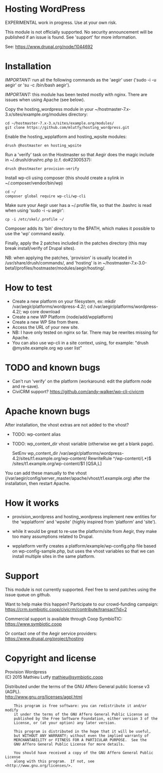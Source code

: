 Hosting WordPress
=================

EXPERIMENTAL work in progress. Use at your own risk.

This module is not officially supported. No security announcement will be
published if an issue is found. See 'support' for more information.

See: https://www.drupal.org/node/1044692

Installation
============

*IMPORTANT:* run all the following commands as the 'aegir' user ('sudo -i -u aegir' or 'su -c /bin/bash aegir').

*IMPORTANT:* this module has been tested mostly with nginx. There are issues when using Apache (see below).

Copy the hosting_wordpress module in your ~/hostmaster-7.x-3.x/sites/example.org/modules directory:

    cd ~/hostmaster-7.x-3.x/sites/example.org/modules/
    git clone https://github.com/mlutfy/hosting_wordpress.git

Enable the hosting_wpplatform and hosting_wpsite modules:

    drush @hostmaster en hosting_wpsite

Run a 'verify' task on the Hostmaster so that Aegir does the magic include in ~/.drush/drushrc.php (c.f. do#2300537):

    drush @hostmaster provision-verify

Install wp-cli using composer (this should create a sylink in ~/.composer/vendor/bin/wp)

    cd ~/
    composer global require wp-cli/wp-cli

Make sure your Aegir user has a ~/.profile file, so that the .bashrc is read when using 'sudo -i -u aegir':

    cp -i /etc/skel/.profile ~/

Composer adds its 'bin' directory to the $PATH, which makes it possible to use the 'wp' command easily.

Finally, apply the 2 patches included in the patches directory (this may break install/verify of Drupal sites).

NB: when applying the patches, 'provision' is usually located in /usr/share/drush/commands/, and 'hosting' is in ~/hostmaster-7.x-3.0-beta1/profiles/hostmaster/modules/aegir/hosting/.

How to test
===========

- Create a new platform on your filesystem, ex: mkdir /var/aegir/platforms/wordpress-4.2/; cd /var/aegir/platforms/wordpress-4.2/; wp core download
- Create a new WP Platform (node/add/wpplatform)
- Create a new WP Site from there.
- Access the URL of your new site.
- NB: I have only tested on nginx so far. There may be rewrites missing for Apache.
- You can also use wp-cli in a site context, using, for example: "drush @mysite.example.org wp user list"

TODO and known bugs
===================

* Can't run 'verify' on the platform (workaround: edit the platform node and re-save).
* CiviCRM support? https://github.com/andy-walker/wp-cli-civicrm

Apache known bugs
=================

After installation, the vhost extras are not added to the vhost?

* TODO: wp-content alias
* TODO: wp_content_dir vhost variable (otherwise we get a blank page).

  SetEnv wp_content_dir /var/aegir/platforms/wordpress-4.2/sites/t1.example.org/wp-content/
  RewriteRule ^/wp-content/(.*)$ /sites/t1.example.org/wp-content/$1 [QSA,L]

You can add these manually to the vhost (/var/aegir/config/server_master/apache/vhost/t1.example.org) after the installation, then restart Apache.

How it works
============

- provision_wordpress and hosting_wordpress implement new entities for
  the 'wpplatform' and 'wpsite' (highly inspired from 'platform' and 'site').

- while it would be great to re-use the platform/site from Aegir, they make
  too many assumptions related to Drupal.

- wpplatform verify creates a platform/example/wp-config.php file
  based on wp-config-sample.php, but uses the vhost variables so that
  we can install multiple sites in the same platform.

Support
=======

This module is not currently supported. Feel free to send patches using the issue queue on github.

Want to help make this happen? Participate to our crowd-funding campaign:  
https://crm.symbiotic.coop/civicrm/contribute/transact?id=2

Commercial support is available through Coop SymbioTIC:  
https://www.symbiotic.coop

Or contact one of the Aegir service providers:  
https://www.drupal.org/project/hosting

Copyright and license
=====================

Provision Wordpress  
(C) 2015 Mathieu Lutfy <mathieu@symbiotic.coop>

Distributed under the terms of the GNU Affero General public license v3 (AGPL).  
http://www.gnu.org/licenses/agpl.html

```
    This program is free software: you can redistribute it and/or modify
    it under the terms of the GNU Affero General Public License as
    published by the Free Software Foundation, either version 3 of the
    License, or (at your option) any later version.

    This program is distributed in the hope that it will be useful,
    but WITHOUT ANY WARRANTY; without even the implied warranty of
    MERCHANTABILITY or FITNESS FOR A PARTICULAR PURPOSE.  See the
    GNU Affero General Public License for more details.

    You should have received a copy of the GNU Affero General Public License
    along with this program.  If not, see <http://www.gnu.org/licenses/>.
```
